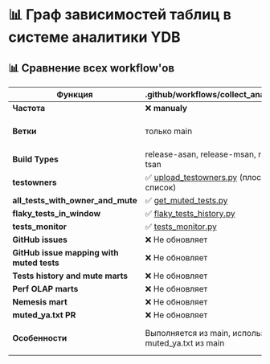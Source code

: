 # 📊 Граф зависимостей таблиц в системе аналитики YDB

## 📊 Сравнение всех workflow'ов

| Функция | .github/workflows/collect_analytics.yml | .github/workflows/collect_analytics_fast.yml | .github/workflows/update_muted_ya.yml) |
|---------|----------------------|---------------------------|-------------------|
| **Частота** | ❌ **manualy**| ✅ каждые 30 минут | ✅ каждые 2 часа (6:00-20:00) |
| **Ветки** | только main | main | main, stable-25-2, stable-25-2-1, stable-25-3, stable-25-3-1, stream-nb-25-1 |
| **Build Types** | release-asan, release-msan, release-tsan | не применимо | только relwithdebinfo |
| **testowners** | ✅ [upload_testowners.py](.github/scripts/analytics/upload_testowners.py) (плоский список) | ❌ Не обновляет | ✅ [upload_testowners.py](.github/scripts/analytics/upload_testowners.py) |
| **all_tests_with_owner_and_mute** | ✅ [get_muted_tests.py](.github/scripts/tests/get_muted_tests.py) | ❌ Не обновляет | ✅ [get_muted_tests.py](.github/scripts/tests/get_muted_tests.py) |
| **flaky_tests_in_window** | ✅ [flaky_tests_history.py](.github/scripts/analytics/flaky_tests_history.py) | ❌ Не обновляет | ✅ [flaky_tests_history.py](.github/scripts/analytics/flaky_tests_history.py) |
| **tests_monitor** | ✅ [tests_monitor.py](.github/scripts/analytics/tests_monitor.py) | ❌ Не обновляет | ✅ [tests_monitor.py](.github/scripts/analytics/tests_monitor.py) |
| **GitHub issues** | ❌ Не обновляет | ✅ [export_issues_to_ydb.py](.github/scripts/analytics/export_issues_to_ydb.py) | ❌ Не обновляет |
| **GitHub issue mapping with muted tests** | ❌ Не обновляет | ✅ [github_issue_mapping.py](.github/scripts/analytics/github_issue_mapping.py) | ❌ Не обновляет |
| **Tests history and mute marts** | ❌ Не обновляет | ✅ [data_mart_executor.py](.github/scripts/analytics/data_mart_executor.py) | ❌ Не обновляет |
| **Perf OLAP marts** | ❌ Не обновляет | ✅ [data_mart_executor.py](.github/scripts/analytics/data_mart_executor.py) | ❌ Не обновляет |
| **Nemesis mart** | ❌ Не обновляет | ✅ [data_mart_executor.py](.github/scripts/analytics/data_mart_executor.py) | ❌ Не обновляет |
| **muted_ya.txt PR** | ❌ Не обновляет | ❌ Не обновляет | ✅ [create_new_muted_ya.py](.github/scripts/tests/create_new_muted_ya.py) |
| **Особенности** | Выполняется из main, использует muted_ya.txt из main | -  | Выполняется из BASE_BRANCH, использует muted_ya.txt из BASE_BRANCH |

